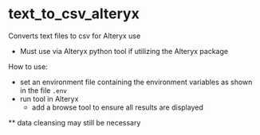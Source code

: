 # text_to_csv_alteryx

Converts text files to csv for Alteryx use
- Must use via Alteryx python tool if utilizing the Alteryx package

How to use:
- set an environment file containing the environment variables as shown in the file `.env`
- run tool in Alteryx
    -   add a browse tool to ensure all results are displayed

** data cleansing may still be necessary